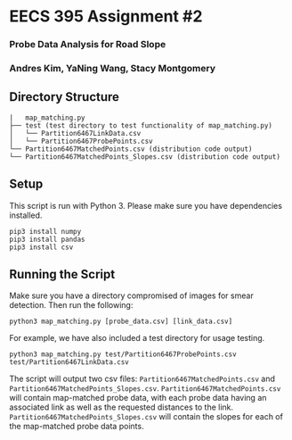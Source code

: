 # EECS 395 Assignment #2
### Probe Data Analysis for Road Slope
### Andres Kim, YaNing Wang, Stacy Montgomery

## Directory Structure
```
|   map_matching.py
├── test (test directory to test functionality of map_matching.py)
│   └── Partition6467LinkData.csv
│   └── Partition6467ProbePoints.csv
└── Partition6467MatchedPoints.csv (distribution code output)
└── Partition6467MatchedPoints_Slopes.csv (distribution code output)
```

## Setup
This script is run with Python 3. Please make sure you have dependencies installed.
```
pip3 install numpy
pip3 install pandas
pip3 install csv
```

## Running the Script
Make sure you have a directory compromised of images for smear detection. Then run the following:
```
python3 map_matching.py [probe_data.csv] [link_data.csv]
```
For example, we have also included a test directory for usage testing.
```
python3 map_matching.py test/Partition6467ProbePoints.csv test/Partition6467LinkData.csv
```

The script will output two csv files: `Partition6467MatchedPoints.csv` and `Partition6467MatchedPoints_Slopes.csv`. `Partition6467MatchedPoints.csv` will contain map-matched probe data, with each probe data having an associated link as well as the requested distances to the link. `Partition6467MatchedPoints_Slopes.csv` will contain the slopes for each of the map-matched probe data points.
